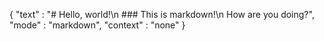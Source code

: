 {
    "text" : "# Hello, world!\n
    ### This is markdown!\n
    How are you doing?",
    "mode" : "markdown",
    "context" : "none"
}